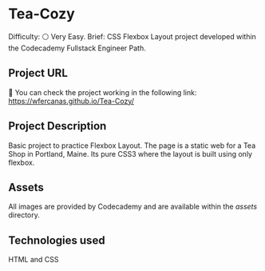 # Tea-Cozy
Difficulty: ⚪ Very Easy.
Brief: CSS Flexbox Layout project developed within the Codecademy Fullstack Engineer Path.

## Project URL
🚀 You can check the project working in the following link: https://wfercanas.github.io/Tea-Cozy/

## Project Description
Basic project to practice Flexbox Layout. The page is a static web for a Tea Shop in Portland, Maine. Its pure CSS3 where the layout is built using only flexbox. 

## Assets
All images are provided by Codecademy and are available within the *assets* directory.

## Technologies used
HTML and CSS
